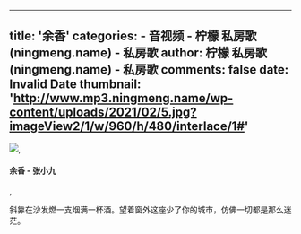 
---
title: '余香'
categories: 
    - 音视频
    - 柠檬 私房歌 (ningmeng.name) - 私房歌
author: 柠檬 私房歌 (ningmeng.name) - 私房歌
comments: false
date: Invalid Date
thumbnail: 'http://www.mp3.ningmeng.name/wp-content/uploads/2021/02/5.jpg?imageView2/1/w/960/h/480/interlace/1#'
---

<div>   
<img src="http://www.mp3.ningmeng.name/wp-content/uploads/2021/02/5.jpg?imageView2/1/w/960/h/480/interlace/1#" referrerpolicy="no-referrer">,<h4>余香 - 张小九</h4>,<p>斜靠在沙发燃一支烟满一杯酒。望着窗外这座少了你的城市，仿佛一切都是那么迷茫。</p>  
</div>
            